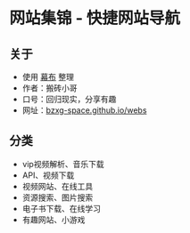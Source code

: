 # 网站集锦 - 快捷网站导航
## 关于  
* 使用 [幕布](https://mubu.com/ "极简大纲笔记") 整理
* 作者：搬砖小哥
* 口号：回归现实，分享有趣
* 网址：[bzxg-space.github.io/webs](https://bzxg-space.github.io/webs "网站集锦 - 快捷网站导航") 

## 分类
* vip视频解析、音乐下载
* API、视频下载
* 视频网站、在线工具
* 资源搜索、图片搜索
* 电子书下载、在线学习
* 有趣网站、小游戏
